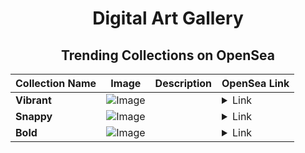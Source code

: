 <div align="center">

# Digital Art Gallery

## Trending Collections on OpenSea

| Collection Name                       | Image                                                                                     | Description                       | OpenSea Link                                                                                          |
|---------------------------------------|-------------------------------------------------------------------------------------------|-----------------------------------|--------------------------------------------------------------------------------------------------------|
| **Vibrant** | ![Image](https://i.seadn.io/s/raw/files/4cecc6e64250acbce34d900954f413b8.jpg?w=500&auto=format?w=200&auto=format) |  | <details><summary>Link</summary>[Vibrant](https://opensea.io/collection/vibrant-833)</details> |
| **Snappy** | ![Image](https://i.seadn.io/s/raw/files/b885c04a32e89c2a37cac62c0e78f270.jpg?w=500&auto=format?w=200&auto=format) |  | <details><summary>Link</summary>[Snappy](https://opensea.io/collection/snappy-841)</details> |
| **Bold** | ![Image](https://i.seadn.io/s/raw/files/252d3e52247554b6dea13af391063869.jpg?w=500&auto=format?w=200&auto=format) |  | <details><summary>Link</summary>[Bold](https://opensea.io/collection/bold-847)</details> |

</div>